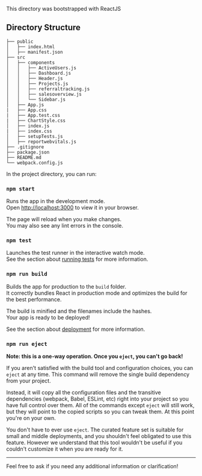 This directory was bootstrapped with ReactJS

## Directory Structure

```plaintext
├── public
│   ├── index.html
│   ├── manifest.json
├── src
│   ├── components
│   │   ├── ActiveUsers.js
│   │   ├── Dashboard.js
│   │   ├── Header.js
│   │   ├── Projects.js
│   │   ├── referraltracking.js
│   │   ├── salesoverview.js
│   │   └── Sidebar.js
│   ├── App.js
|   ├── App.css
|   ├── App.test.css
|   ├── ChartStyle.css
│   ├── index.js
|   ├── index.css
│   ├── setupTests.js
│   ├── reportwebvitals.js
├── .gitignore
├── package.json
├── README.md
└── webpack.config.js
```

In the project directory, you can run:

### `npm start`

Runs the app in the development mode.\
Open [http://localhost:3000](http://localhost:3000) to view it in your browser.

The page will reload when you make changes.\
You may also see any lint errors in the console.

### `npm test`

Launches the test runner in the interactive watch mode.\
See the section about [running tests](https://facebook.github.io/create-react-app/docs/running-tests) for more information.

### `npm run build`

Builds the app for production to the `build` folder.\
It correctly bundles React in production mode and optimizes the build for the best performance.

The build is minified and the filenames include the hashes.\
Your app is ready to be deployed!

See the section about [deployment](https://facebook.github.io/create-react-app/docs/deployment) for more information.

### `npm run eject`

**Note: this is a one-way operation. Once you `eject`, you can't go back!**

If you aren't satisfied with the build tool and configuration choices, you can `eject` at any time. This command will remove the single build dependency from your project.

Instead, it will copy all the configuration files and the transitive dependencies (webpack, Babel, ESLint, etc) right into your project so you have full control over them. All of the commands except `eject` will still work, but they will point to the copied scripts so you can tweak them. At this point you're on your own.

You don't have to ever use `eject`. The curated feature set is suitable for small and middle deployments, and you shouldn't feel obligated to use this feature. However we understand that this tool wouldn't be useful if you couldn't customize it when you are ready for it.

---

Feel free to ask if you need any additional information or clarification!
